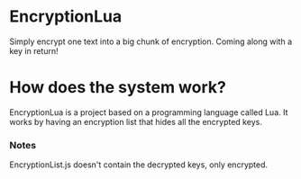 # EncryptionLua
Simply encrypt one text into a big chunk of encryption. Coming along with a key in return!

# How does the system work?
EncryptionLua is a project based on a programming language called Lua.
It works by having an encryption list that hides all the encrypted keys.

### Notes
EncryptionList.js doesn't contain the decrypted keys, only encrypted.
